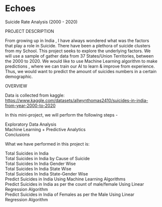 # Echoes
Suicide Rate Analysis (2000 - 2020)

PROJECT DESCRIPTION

From growing up in India , I have always wondered what was the factors that play a role in Suicide. There have been a plethora of suicide clusters from my School. This project seeks to explore the underlying factors. We will use a sample of gather data from 37 States/Union Territories, between the 2000 to 2020. We would like to use Machine Learning algorithm to make predictions , where we can train our AI to learn & improve from experience. Thus, we would want to predict the amount of suicides numbers in a certain demographic.

OVERVIEW

Data is collected from kaggle:
https://www.kaggle.com/datasets/allwynthomas2410/suicides-in-india-from-year-2000-to-2020


In this mini-project, we will perform the following steps -

<p>Exploratory Data Analysis<br /> Machine Learning + Predictive Analytics<br /> Conclusions

What we have performed in this project is:<br /> 

Total Suicides in India<br /> 
Total Suicides in India by Cause of Suicide<br /> 
Total Suicides In India Gender Wise<br /> 
Total Suicides In India State Wise<br /> 
Total Suicides In India State-Gender Wise<br /> 
Predict Suicides in India Using Machine Learning Algorithms<br /> 
Predict Suicides in India as per the count of male/female Using Linear Regression Algorithm<br /> 
Predict Suicides in India of Females as per the Male Using Linear Regression Algorithm</p>
